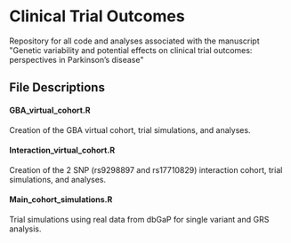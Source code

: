 # Clinical Trial Outcomes

Repository for all code and analyses associated with the manuscript "Genetic variability and potential effects on clinical trial outcomes: perspectives in Parkinson’s disease"

## File Descriptions

#### GBA_virtual_cohort.R
Creation of the GBA virtual cohort, trial simulations, and analyses.

#### Interaction_virtual_cohort.R
Creation of the 2 SNP (rs9298897 and rs17710829) interaction cohort, trial simulations, and analyses. 

#### Main_cohort_simulations.R
Trial simulations using real data from dbGaP for single variant and GRS analysis. 

